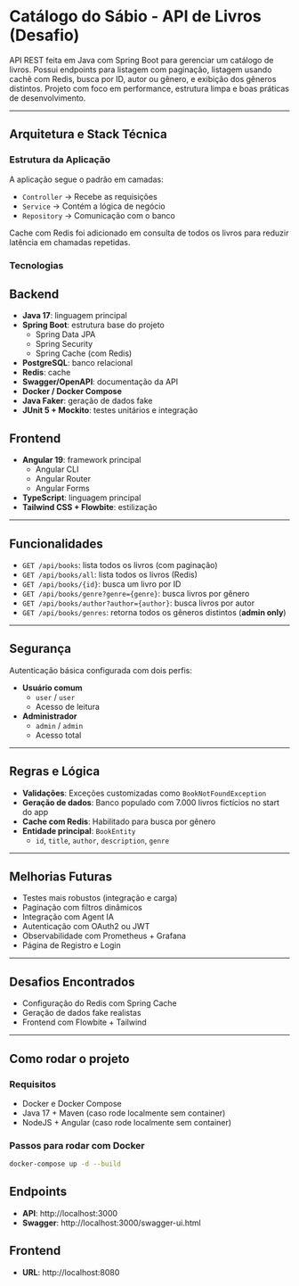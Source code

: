 # Catálogo do Sábio - API de Livros (Desafio)

API REST feita em Java com Spring Boot para gerenciar um catálogo de livros. Possui endpoints para listagem com paginação, listagem usando cachê com Redis, busca por ID, autor ou gênero, e exibição dos gêneros distintos. Projeto com foco em performance, estrutura limpa e boas práticas de desenvolvimento.

---

## Arquitetura e Stack Técnica

### Estrutura da Aplicação

A aplicação segue o padrão em camadas:

- `Controller` → Recebe as requisições
- `Service` → Contém a lógica de negócio
- `Repository` → Comunicação com o banco

Cache com Redis foi adicionado em consulta de todos os livros para reduzir latência em chamadas repetidas.

### Tecnologias

## Backend
- **Java 17**: linguagem principal
- **Spring Boot**: estrutura base do projeto
  - Spring Data JPA
  - Spring Security
  - Spring Cache (com Redis)
- **PostgreSQL**: banco relacional
- **Redis**: cache
- **Swagger/OpenAPI**: documentação da API
- **Docker / Docker Compose**
- **Java Faker**: geração de dados fake
- **JUnit 5 + Mockito**: testes unitários e integração

## Frontend
- **Angular 19**: framework principal
  - Angular CLI
  - Angular Router
  - Angular Forms
- **TypeScript**: linguagem principal
- **Tailwind CSS + Flowbite**: estilização

---

## Funcionalidades

- `GET /api/books`: lista todos os livros (com paginação)
- `GET /api/books/all`: lista todos os livros (Redis)
- `GET /api/books/{id}`: busca um livro por ID
- `GET /api/books/genre?genre={genre}`: busca livros por gênero
- `GET /api/books/author?author={author}`: busca livros por autor
- `GET /api/books/genres`: retorna todos os gêneros distintos (**admin only**)

---

## Segurança

Autenticação básica configurada com dois perfis:

- **Usuário comum**
  - `user` / `user`
  - Acesso de leitura
- **Administrador**
  - `admin` / `admin`
  - Acesso total

---

## Regras e Lógica

- **Validações**: Exceções customizadas como `BookNotFoundException`
- **Geração de dados**: Banco populado com 7.000 livros fictícios no start do app
- **Cache com Redis**: Habilitado para busca por gênero
- **Entidade principal**: `BookEntity`
  - `id`, `title`, `author`, `description`, `genre`

---

## Melhorias Futuras

- Testes mais robustos (integração e carga)
- Paginação com filtros dinâmicos
- Integração com Agent IA
- Autenticação com OAuth2 ou JWT
- Observabilidade com Prometheus + Grafana
- Página de Registro e Login

---

## Desafios Encontrados

- Configuração do Redis com Spring Cache
- Geração de dados fake realistas
- Frontend com Flowbite + Tailwind

---

## Como rodar o projeto

### Requisitos

- Docker e Docker Compose
- Java 17 + Maven (caso rode localmente sem container)
- NodeJS + Angular (caso rode localmente sem container)

### Passos para rodar com Docker

```bash
docker-compose up -d --build

```

## Endpoints

- **API**: http://localhost:3000
- **Swagger**: http://localhost:3000/swagger-ui.html
    

## Frontend
- **URL**: http://localhost:8080

